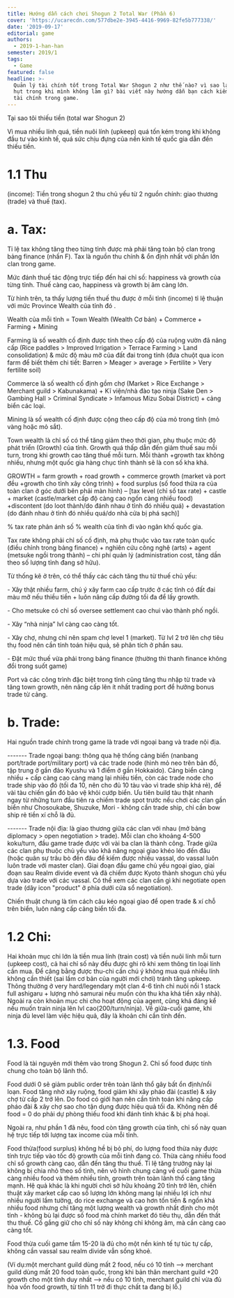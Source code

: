 ```yaml
---
title: Hướng dẫn cách chơi Shogun 2 Total War (Phần 6)
cover: 'https://ucarecdn.com/577dbe2e-3945-4416-9969-82fe5b777338/'
date: '2019-09-17'
editorial: game
authors:
  - 2019-1-han-han
semester: 2019/1
tags:
  - Game
featured: false
headline: >-
  Quản lý tài chính tốt trong Total War Shogun 2 như thế nào? vì sao lại thiếu
  hụt trong khi mình không làm gì? bài viết này hướng dẫn bạn cách kiểm soát tốt
  tài chính trong game.
---
```

Tại sao tôi thiếu tiền (total war Shogun 2)

Vì mua nhiều lính quá, tiền nuôi lính (upkeep) quá tốn kém trong khi không đầu tư vào kinh tế, quá sức chịu đựng của nền kinh tế quốc gia dẫn đến thiếu tiền. 



# 1.1 Thu 

(income): Tiền trong shogun 2 thu chủ yếu từ 2 nguồn chính: giao thương (trade) và thuế (tax).

# a. Tax: 



Tỉ lệ tax không tăng theo từng tỉnh được mà phải tăng toàn bộ clan trong bảng finance (nhấn F). Tax là nguồn thu chính & ổn định nhất với phần lớn clan trong game.

Mức đánh thuế tác động trực tiếp đến hai chỉ số: happiness và growth của từng tỉnh. Thuế càng cao, happiness và growth bị âm càng lớn. 



Từ hình trên, ta thấy lượng tiền thuế thu được ở mỗi tỉnh (income) tỉ lệ thuận với mức Province Wealth của tỉnh đó . 



Wealth của mỗi tỉnh = Town Wealth (Wealth Cơ bản) + Commerce + Farming + Mining​



Farming là số wealth cố định được tính theo cấp độ của ruộng vườn đã nâng cấp (Rice paddles > Improved Irrigation > Terrace Farming > Land consolidation) & mức độ màu mỡ của đất đai trong tỉnh (đưa chuột qua icon farm để biết thêm chi tiết: Barren > Meager > average > Fertilite > Very fertilite soil)

Commerce là số wealth cố định gồm chợ (Market > Rice Exchange > Merchant guild > Kabunakama) + Kĩ viện/nhà đào tạo ninja (Sake Den > Gambing Hall > Criminal Syndicate > Infamous Mizu Sobai District) + cảng biển các loại.

Mining là số wealth cố định được cộng theo cấp độ của mỏ trong tỉnh (mỏ vàng hoặc mỏ sắt).



Town wealth là chỉ số có thể tăng giảm theo thời gian, phụ thuộc mức độ phát triển (Growth) của tỉnh. Growth quá thấp dẫn đến giảm thuế sau mỗi turn, trong khi growth cao tăng thuế mỗi turn. Mỗi thành +growth tax không nhiều, nhưng một quốc gia hàng chục tỉnh thành sẽ là con số kha khá.



GROWTH = farm growth + road growth + commerce growth (market và port đều +growth cho tỉnh xây công trình) + food surplus (số food thừa ra của toàn clan ở góc dưới bên phải màn hình) – \[tax level (chỉ số tax rate) + castle + market (castle/market cấp độ càng cao ngốn càng nhiều food) +discontent (do loot thành/do đánh nhau ở tỉnh đó nhiều quá) + devastation (do đánh nhau ở tỉnh đó nhiều quá/do nhà cửa bị phá sạch)] ​



% tax rate phản ánh số % wealth của tỉnh đi vào ngân khố quốc gia. 



Tax rate không phải chỉ số cố định, mà phụ thuộc vào tax rate toàn quốc (điều chỉnh trong bảng finance) + nghiên cứu công nghệ (arts) + agent (metsuke ngồi trong thành) – chi phí quản lý (administration cost, tăng dần theo số lượng tỉnh đang sở hữu).



Từ thống kê ở trên, có thể thấy các cách tăng thu từ thuế chủ yếu:



\- Xây thật nhiều farm, chú ý xây farm cao cấp trước ở các tỉnh có đất đai màu mỡ nếu thiều tiền + luôn nâng cấp đường tối đa để lấy growth.

\- Cho metsuke có chỉ số oversee settlement cao chui vào thành phố ngồi.

\- Xây “nhà ninja” lvl càng cao càng tốt.

\- Xây chợ, nhưng chỉ nên spam chợ level 1 (market). Từ lvl 2 trở lên chợ tiêu thụ food nên cần tính toán hiệu quả, sẽ phân tích ở phần sau.

\- Đặt mức thuế vừa phải trong bảng finance (thường thì thanh finance không đổi trong suốt game)



Port và các công trình đặc biệt trong tỉnh cũng tăng thu nhập từ trade và tăng town growth, nên nâng cấp lên ít nhất trading port để hưởng bonus trade từ cảng.



# b. Trade:



Hai nguồn trade chính trong game là trade với ngoại bang và trade nội địa. 



\------- Trade ngoại bang: thông qua hệ thống cảng biển (nanbang port/trade port/military port) và các trade node (hình mỏ neo trên bản đồ, tập trung ở gần đảo Kyushu và 1 điểm ở gần Hokkaido). Cảng biển càng nhiều + cấp càng cao càng mang lại nhiều tiền, còn các trade node cho trade ship vào đó (tối đa 10, nên cho đủ 10 tàu vào vì trade ship khá rẻ), để vài tàu chiến gần đó bảo vệ khỏi cướp biển. Ưu tiên build tàu thật nhanh ngay từ những turn đầu tiên ra chiếm trade spot trước nếu chơi các clan gần biển như Chosoukabe, Shuzuke, Mori - không cần trade ship, chỉ cần bow ship rẻ tiền xí chỗ là đủ. 



\------- Trade nội địa: là giao thương giữa các clan với nhau (mở bảng diplomacy > open negotiation > trade). Mỗi clan cho khoảng 4-500 koku/turn, đầu game trade được với vài ba clan là thành công. Trade giữa các clan phụ thuộc chủ yếu vào khả năng ngoại giao khéo léo đến đâu (hoặc quân sự trâu bò đến đâu để kiếm được nhiều vassal, do vassal luôn luôn trade với master clan). Giai đoạn đầu game chủ yếu ngoại giao, giai đoạn sau Realm divide event và đã chiếm được Kyoto thành shogun chủ yếu dựa vào trade với các vassal. Có thể xem các clan cần gì khi negotiate open trade (dãy icon "product" ở phía dưới cửa sổ negotiation).



Chiến thuật chung là tìm cách câu kéo ngoại giao để open trade & xí chỗ trên biển, luôn nâng cấp cảng biển tối đa. 



# 1.2 Chi: 



Hai khoản mục chi lớn là tiền mua lính (train cost) và tiền nuôi lính mỗi turn (upkeep cost), cả hai chỉ số này đều được ghi rõ khi xem thông tin loại lính cần mua. Để câng bằng được thu-chi cần chú ý không mua quá nhiều lính không cần thiết (sai lầm cơ bản của người mới chơi) tránh tăng upkeep. Thông thường ở very hard/legendary một clan 4-6 tỉnh chỉ nuôi nổi 1 stack full ashigaru + lượng nhỏ samurai nếu muốn còn thu kha khá tiền xây nhà). Ngoài ra còn khoản mục chi cho hoạt động của agent, cũng khá đáng kể nếu muốn train ninja lên lvl cao(200/turn/ninja). Về giữa-cuối game, khi ninja đủ level làm việc hiệu quả, đây là khoản chi cần tính đến.



# **1.3. Food** 



Food là tài nguyên mới thêm vào trong Shogun 2. Chỉ số food được tính chung cho toàn bộ lãnh thổ.



Food dưới 0 sẽ giảm public order trên toàn lãnh thổ gây bất ổn định/nổi loạn. Food tăng nhờ xây ruộng, food giảm khi xây pháo đài (castle) & xây chợ từ cấp 2 trở lên. Do food có giới hạn nên cần tính toán khi nâng cấp pháo đài & xây chợ sao cho tận dụng được hiệu quả tối đa. Không nên để food = 0 do phải dự phòng thiếu food khi đánh tỉnh khác & bị phá hoại. 



Ngoài ra, như phần 1 đã nêu, food còn tăng growth của tỉnh, chỉ số này quan hệ trực tiếp tới lượng tax income của mỗi tỉnh.



Food thừa(food surplus) không hề bị bỏ phí, do lượng food thừa này được tính trực tiếp vào tốc độ growth của mỗi tỉnh đang có. Thừa càng nhiều food chỉ số growth càng cao, dẫn đến tăng thu thuế. Tỉ lệ tăng trưởng này lại không bị chia nhỏ theo số tỉnh, nên vô hình chung càng về cuối game thừa càng nhiều food và thêm nhiều tỉnh, growth trên toàn lãnh thổ càng tăng mạnh. Hệ quả khác là khi người chơi sở hữu khoảng 20 tỉnh trở lên, chiến thuật xây market cấp cao số lượng lớn không mang lại nhiều lợi ích như nhiều người lầm tưởng, do rice exchange và cao hơn tốn tiền & ngốn khá nhiều food nhưng chỉ tăng một lượng wealth và growth nhất định cho một tỉnh - không bù lại được số food mà chính market đó tiêu thụ, dẫn đến thất thu thuế. Cố gắng giữ cho chỉ số này không chỉ không âm, mà cần càng cao càng tốt. 



Food thừa cuối game tầm 15-20 là đủ cho một nền kinh tế tự túc tự cấp, không cần vassal sau realm divide vẫn sống khoẻ. 



(Ví dụ:một merchant guild dùng mất 2 food, nếu có 10 tỉnh --> merchant guild dùng mất 20 food toàn quốc, trong khi bản thân merchant guild +20 growth cho một tỉnh duy nhất --> nếu có 10 tỉnh, merchant guild chỉ vừa đủ hòa vốn food growth, từ tỉnh 11 trở đi thực chất ta đang bị lỗ.)
